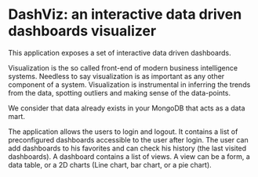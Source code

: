 # DashViz: an interactive data driven dashboards visualizer

This application exposes a set of interactive data driven dashboards.

Visualization is the so called front-end of modern business intelligence systems. 
Needless to say visualization is as important as any other component of a system. 
Visualization is instrumental in inferring the trends from the data, spotting outliers and making sense of the data-points.

We consider that data already exists in your MongoDB that acts as a data mart.

The application allows the users to login and logout. 
It contains a list of preconfigured dashboards accessible to the user after login. 
The user can add dashboards to his favorites and can check his history (the last visited dashboards).
A dashboard contains a list of views.
 A view can be a form, a data table, or a 2D charts (Line chart, bar chart, or a pie chart).
